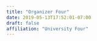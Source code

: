 ```yaml
---
title: "Organizer Four"
date: 2019-05-13T17:52:01-07:00
draft: false
affiliation: "University Four"
---
```


